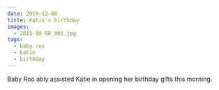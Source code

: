 ```yaml
---
date: 2015-12-06
title: Katie's birthday
images:
  - 2015-10-08_001.jpg
tags:
  - baby roo
  - katie
  - birthday
---
```

Baby Roo ably assisted Katie in opening her birthday gifts this morning. 